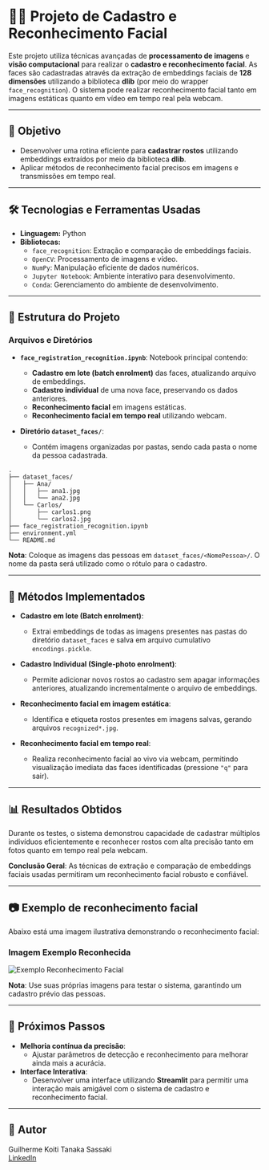 # 🧑‍💻 **Projeto de Cadastro e Reconhecimento Facial**

Este projeto utiliza técnicas avançadas de **processamento de imagens** e **visão computacional** para realizar o **cadastro e reconhecimento facial**. As faces são cadastradas através da extração de embeddings faciais de **128 dimensões** utilizando a biblioteca **dlib** (por meio do wrapper `face_recognition`). O sistema pode realizar reconhecimento facial tanto em imagens estáticas quanto em vídeo em tempo real pela webcam.

---

## 🎯 **Objetivo**
- Desenvolver uma rotina eficiente para **cadastrar rostos** utilizando embeddings extraídos por meio da biblioteca **dlib**.
- Aplicar métodos de reconhecimento facial precisos em imagens e transmissões em tempo real.

---

## 🛠 **Tecnologias e Ferramentas Usadas**
- **Linguagem:** Python
- **Bibliotecas:**
  - `face_recognition`: Extração e comparação de embeddings faciais.
  - `OpenCV`: Processamento de imagens e vídeo.
  - `NumPy`: Manipulação eficiente de dados numéricos.
  - `Jupyter Notebook`: Ambiente interativo para desenvolvimento.
  - `Conda`: Gerenciamento do ambiente de desenvolvimento.

---

## 📂 **Estrutura do Projeto**
### **Arquivos e Diretórios**
- **`face_registration_recognition.ipynb`**: Notebook principal contendo:
  - **Cadastro em lote (batch enrolment)** das faces, atualizando arquivo de embeddings.
  - **Cadastro individual** de uma nova face, preservando os dados anteriores.
  - **Reconhecimento facial** em imagens estáticas.
  - **Reconhecimento facial em tempo real** utilizando webcam.

- **Diretório `dataset_faces/`**:
  - Contém imagens organizadas por pastas, sendo cada pasta o nome da pessoa cadastrada.

```
.
├── dataset_faces/
│   ├── Ana/
│   │   ├── ana1.jpg
│   │   └── ana2.jpg
│   └── Carlos/
│       ├── carlos1.png
│       └── carlos2.jpg
├── face_registration_recognition.ipynb
├── environment.yml
└── README.md
```

**Nota**: Coloque as imagens das pessoas em `dataset_faces/<NomePessoa>/`. O nome da pasta será utilizado como o rótulo para o cadastro.

---

## 🧠 **Métodos Implementados**
- **Cadastro em lote (Batch enrolment)**:
  - Extrai embeddings de todas as imagens presentes nas pastas do diretório `dataset_faces` e salva em arquivo cumulativo `encodings.pickle`.

- **Cadastro Individual (Single-photo enrolment)**:
  - Permite adicionar novos rostos ao cadastro sem apagar informações anteriores, atualizando incrementalmente o arquivo de embeddings.

- **Reconhecimento facial em imagem estática**:
  - Identifica e etiqueta rostos presentes em imagens salvas, gerando arquivos `recognized*.jpg`.

- **Reconhecimento facial em tempo real**:
  - Realiza reconhecimento facial ao vivo via webcam, permitindo visualização imediata das faces identificadas (pressione `"q"` para sair).

---

## 📊 **Resultados Obtidos**
Durante os testes, o sistema demonstrou capacidade de cadastrar múltiplos indivíduos eficientemente e reconhecer rostos com alta precisão tanto em fotos quanto em tempo real pela webcam.

**Conclusão Geral**: As técnicas de extração e comparação de embeddings faciais usadas permitiram um reconhecimento facial robusto e confiável.

---

## 📷 **Exemplo de reconhecimento facial**
Abaixo está uma imagem ilustrativa demonstrando o reconhecimento facial:

### Imagem Exemplo Reconhecida
![Exemplo Reconhecimento Facial](recognized_example.jpg)

**Nota**: Use suas próprias imagens para testar o sistema, garantindo um cadastro prévio das pessoas.

---

## 🚀 **Próximos Passos**
- **Melhoria contínua da precisão**:
  - Ajustar parâmetros de detecção e reconhecimento para melhorar ainda mais a acurácia.
- **Interface Interativa**:
  - Desenvolver uma interface utilizando **Streamlit** para permitir uma interação mais amigável com o sistema de cadastro e reconhecimento facial.

---

## 👤 **Autor**
Guilherme Koiti Tanaka Sassaki  
[LinkedIn](https://www.linkedin.com/in/guilherme-sassaki-10b81ba7/)
